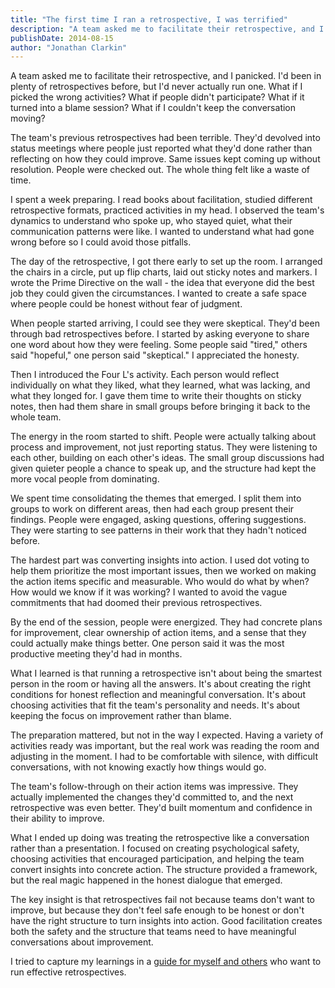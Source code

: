 ```yaml
---
title: "The first time I ran a retrospective, I was terrified"
description: "A team asked me to facilitate their retrospective, and I had no idea what I was doing. Here's what I learned about creating space for honest team reflection."
publishDate: 2014-08-15
author: "Jonathan Clarkin"
---
```


A team asked me to facilitate their retrospective, and I panicked. I'd been in plenty of retrospectives before, but I'd never actually run one. What if I picked the wrong activities? What if people didn't participate? What if it turned into a blame session? What if I couldn't keep the conversation moving?

The team's previous retrospectives had been terrible. They'd devolved into status meetings where people just reported what they'd done rather than reflecting on how they could improve. Same issues kept coming up without resolution. People were checked out. The whole thing felt like a waste of time.

I spent a week preparing. I read books about facilitation, studied different retrospective formats, practiced activities in my head. I observed the team's dynamics to understand who spoke up, who stayed quiet, what their communication patterns were like. I wanted to understand what had gone wrong before so I could avoid those pitfalls.

The day of the retrospective, I got there early to set up the room. I arranged the chairs in a circle, put up flip charts, laid out sticky notes and markers. I wrote the Prime Directive on the wall - the idea that everyone did the best job they could given the circumstances. I wanted to create a safe space where people could be honest without fear of judgment.

When people started arriving, I could see they were skeptical. They'd been through bad retrospectives before. I started by asking everyone to share one word about how they were feeling. Some people said "tired," others said "hopeful," one person said "skeptical." I appreciated the honesty.

Then I introduced the Four L's activity. Each person would reflect individually on what they liked, what they learned, what was lacking, and what they longed for. I gave them time to write their thoughts on sticky notes, then had them share in small groups before bringing it back to the whole team.

The energy in the room started to shift. People were actually talking about process and improvement, not just reporting status. They were listening to each other, building on each other's ideas. The small group discussions had given quieter people a chance to speak up, and the structure had kept the more vocal people from dominating.

We spent time consolidating the themes that emerged. I split them into groups to work on different areas, then had each group present their findings. People were engaged, asking questions, offering suggestions. They were starting to see patterns in their work that they hadn't noticed before.

The hardest part was converting insights into action. I used dot voting to help them prioritize the most important issues, then we worked on making the action items specific and measurable. Who would do what by when? How would we know if it was working? I wanted to avoid the vague commitments that had doomed their previous retrospectives.

By the end of the session, people were energized. They had concrete plans for improvement, clear ownership of action items, and a sense that they could actually make things better. One person said it was the most productive meeting they'd had in months.

What I learned is that running a retrospective isn't about being the smartest person in the room or having all the answers. It's about creating the right conditions for honest reflection and meaningful conversation. It's about choosing activities that fit the team's personality and needs. It's about keeping the focus on improvement rather than blame.

The preparation mattered, but not in the way I expected. Having a variety of activities ready was important, but the real work was reading the room and adjusting in the moment. I had to be comfortable with silence, with difficult conversations, with not knowing exactly how things would go.

The team's follow-through on their action items was impressive. They actually implemented the changes they'd committed to, and the next retrospective was even better. They'd built momentum and confidence in their ability to improve.

What I ended up doing was treating the retrospective like a conversation rather than a presentation. I focused on creating psychological safety, choosing activities that encouraged participation, and helping the team convert insights into concrete action. The structure provided a framework, but the real magic happened in the honest dialogue that emerged.

The key insight is that retrospectives fail not because teams don't want to improve, but because they don't feel safe enough to be honest or don't have the right structure to turn insights into action. Good facilitation creates both the safety and the structure that teams need to have meaningful conversations about improvement.

I tried to capture my learnings in a [guide for myself and others](/guides/running-a-retrospective-guide) who want to run effective retrospectives. 